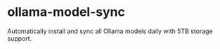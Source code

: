 # ollama-model-sync
Automatically install and sync all Ollama models daily with 5TB storage support.
